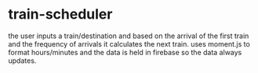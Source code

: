 # train-scheduler
the user inputs a train/destination and based on the arrival of the first train and the frequency of arrivals it calculates the next train. uses moment.js to format hours/minutes and the data is held in firebase so the data always updates.
